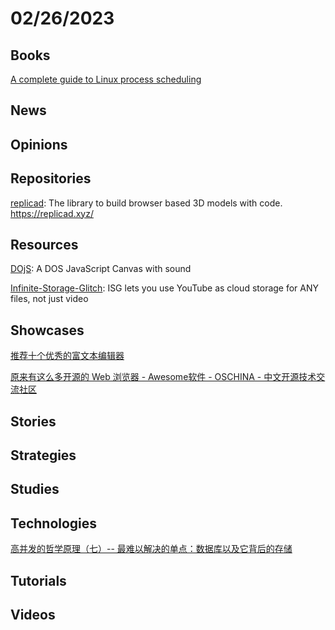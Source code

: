 # 02/26/2023

## Books
[A complete guide to Linux process scheduling](https://trepo.tuni.fi/bitstream/handle/10024/96864/GRADU-1428493916.pdf)

## News

## Opinions

## Repositories
[replicad](https://github.com/sgenoud/replicad): The library to build browser based 3D models with code. https://replicad.xyz/

## Resources
[DOjS](https://github.com/SuperIlu/DOjS): A DOS JavaScript Canvas with sound

[Infinite-Storage-Glitch](https://github.com/DvorakDwarf/Infinite-Storage-Glitch): ISG lets you use YouTube as cloud storage for ANY files, not just video

## Showcases
[推荐十个优秀的富文本编辑器](https://juejin.cn/post/7201883287937990712)

[原来有这么多开源的 Web 浏览器 - Awesome软件 - OSCHINA - 中文开源技术交流社区](https://www.oschina.net/project/awesome?columnId=45)

## Stories

## Strategies

## Studies

## Technologies
[高并发的哲学原理（七）-- 最难以解决的单点：数据库以及它背后的存储](https://mp.weixin.qq.com/s?__biz=MzkxOTQzNjYzNg==&mid=2247483878&idx=1&sn=71f7e9bb0331f5b0e7cdffe890c3e571&chksm=c1a36dd5f6d4e4c35abfa65046e89282ccc122d4e12d578714b654a3cfb6c2e4729eed45df05&token=867072923&lang=zh_CN#rd)

## Tutorials

## Videos
